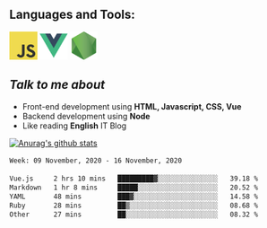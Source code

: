 ## **Languages and Tools:**      
<code><img height="50" src="https://raw.githubusercontent.com/github/explore/80688e429a7d4ef2fca1e82350fe8e3517d3494d/topics/javascript/javascript.png"></code>
<code><img height="50"  src="https://raw.githubusercontent.com/github/explore/80688e429a7d4ef2fca1e82350fe8e3517d3494d/topics/vue/vue.png"></code>
<code><img height="50"  src="https://raw.githubusercontent.com/github/explore/80688e429a7d4ef2fca1e82350fe8e3517d3494d/topics/nodejs/nodejs.png"></code>

## *Talk to me about*
- Front-end development using **HTML, Javascript, CSS, Vue**
- Backend development using **Node**
- Like reading **English** IT Blog    

[![Anurag's github stats](https://github-readme-stats.vercel.app/api?username=qdi5)](https://github.com/anuraghazra/github-readme-stats)    

<!--START_SECTION:waka-->
```text
Week: 09 November, 2020 - 16 November, 2020

Vue.js     2 hrs 10 mins   █████████▓░░░░░░░░░░░░░░░   39.18 % 
Markdown   1 hr 8 mins     █████░░░░░░░░░░░░░░░░░░░░   20.52 % 
YAML       48 mins         ███▓░░░░░░░░░░░░░░░░░░░░░   14.58 % 
Ruby       28 mins         ██▒░░░░░░░░░░░░░░░░░░░░░░   08.68 % 
Other      27 mins         ██░░░░░░░░░░░░░░░░░░░░░░░   08.32 % 
```
<!--END_SECTION:waka-->
